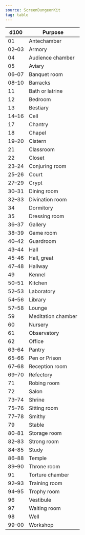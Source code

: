 ```yaml
---
source: ScreenDungeonKit 
tag: table
---
```


|d100|Purpose|
|----|----------|
|01|Antechamber|
|02–03|Armory|
|04|Audience chamber|
|05|Aviary|
|06–07|Banquet room|
|08–10|Barracks|
|11|Bath or latrine|
|12|Bedroom|
|13|Bestiary|
|14–16|Cell|
|17|Chantry|
|18|Chapel|
|19–20|Cistern|
|21|Classroom|
|22|Closet|
|23–24|Conjuring room|
|25–26|Court|
|27–29|Crypt|
|30–31|Dining room|
|32–33|Divination room|
|34|Dormitory|
|35|Dressing room|
|36–37|Gallery|
|38–39|Game room|
|40–42|Guardroom|
|43–44|Hall|
|45–46|Hall, great|
|47–48|Hallway|
|49|Kennel|
|50–51|Kitchen|
|52–53|Laboratory|
|54–56|Library|
|57–58|Lounge|
|59|Meditation chamber|
|60|Nursery|
|61|Observatory|
|62|Office|
|63–64|Pantry|
|65–66|Pen or Prison|
|67–68|Reception room|
|69–70|Refectory|
|71|Robing room|
|72|Salon|
|73–74|Shrine|
|75–76|Sitting room|
|77–78|Smithy|
|79|Stable|
|80–81|Storage room|
|82–83|Strong room|
|84–85|Study|
|86–88|Temple|
|89–90|Throne room|
|91|Torture chamber|
|92–93|Training room|
|94–95|Trophy room|
|96|Vestibule|
|97|Waiting room|
|98|Well|
|99–00|Workshop|
